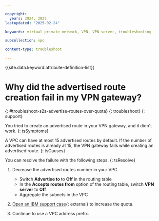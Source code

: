 ```yaml
---

copyright:
  years: 2024, 2025
lastupdated: "2025-02-24"

keywords: virtual private network, VPN, VPN server, troubleshooting

subcollection: vpc

content-type: troubleshoot

---
```


{{site.data.keyword.attribute-definition-list}}

# Why did the advertised route creation fail in my VPN gateway?
{: #troubleshoot-s2s-advertise-routes-over-quota}
{: troubleshoot}
{: support}

You tried to create an advertised route in your VPN gateway, and it didn't work.
{: tsSymptoms}

A VPC can have at most 15 advertised routes by default. If the number of advertised routes is already at 15, the VPN gateway fails while creating an advertised route.
{: tsCauses}

You can resolve the failure with the following steps.
{: tsResolve}

1. Decrease the advertised routes number in your VPC.
    * Switch **Advertise to** to **Off** in the routing table
    * In the **Accepts routes from** option of the routing table, switch **VPN server** to **Off**
    * Aggregate the subnets in the VPC

1. [Open an IBM support case](/unifiedsupport/cases/form){: external} to increase the quota.
1. Continue to use a VPC address prefix.

